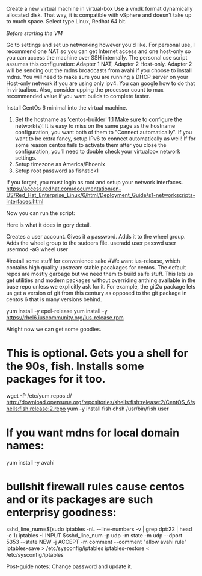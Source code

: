 Create a new virtual machine in virtual-box
Use a vmdk format dynamically allocated disk. That way, it is compatible with vSphere and doesn't take up to much space.
Select type Linux, Redhat 64 bit.

*Before starting the VM*

Go to settings and set up networking however you'd like. For personal use, I recommend one NAT so you can get Internet access and one host-only so you can access the machine over SSH internally. The personal use script assumes this configuration: Adapter 1 NAT, Adapter 2 Host-only. Adapter 2 will be sending out the mdns broadcasts from avahi if you choose to install mdns. You will need to make sure you are running a DHCP server on your Host-only network if you are using only ipv4. You can google how to do that in virtualbox. Also, consider upping the processor count to max recommended value if you want builds to complete faster.

Install CentOs 6 minimal into the virtual machine.

1. Set the hostname as 'centos-builder'
1.1 Make sure to configure the network(s)! It is easy to miss on the same page as the hostname configuration, you want both of them to "Connect automatically". If you want to be extra fancy, setup IPv6 to connect automatically as well! If for some reason centos fails to activate them after you close the configuration, you'll need to double check your virtualbox network settings.
1. Setup timezone as America/Phoenix
1. Setup root password as fishstick1


If you forget, you must login as root and setup your network interfaces. https://access.redhat.com/documentation/en-US/Red_Hat_Enterprise_Linux/6/html/Deployment_Guide/s1-networkscripts-interfaces.html

Now you can run the script:


Here is what it does in gory detail. 

Creates a user account. Gives it a password. Adds it to the wheel group. Adds the wheel group to the sudoers file.
useradd user
passwd user
usermod -aG wheel user



#install some stuff for convenience sake
#We want ius-release, which contains high quality upstream stable pacakages for centos. The default repos are mostly garbage but we need them to build saife stuff. This lets us get utilities and modern packages without overriding anthing available in the base repo unless we explicitly ask for it. For example, the git2u package lets us get a version of git from this century as opposed to the git package in centos 6 that is many versions behind. 

yum install -y epel-release
yum install -y https://rhel6.iuscommunity.org/ius-release.rpm

Alright now we can get some goodies.



# This is optional. Gets you a shell for the 90s, fish. Installs some packages for it too. 
wget -P /etc/yum.repos.d/ http://download.opensuse.org/repositories/shells:fish:release:2/CentOS_6/shells:fish:release:2.repo
yum -y install fish
chsh /usr/bin/fish user

# If you want mdns for local domain names:
yum install -y avahi

# bullshit firewall rules cause centos and or its packages are such enterprisy goodness:

sshd_line_num=$(sudo iptables -nL --line-numbers -v | grep dpt:22 | head -c 1)
iptables -I INPUT $sshd_line_num -p udp -m state -m udp --dport 5353 --state NEW -j ACCEPT -m comment --comment "allow avahi rule"
iptables-save > /etc/sysconfig/iptables
iptables-restore < /etc/sysconfig/iptables






Post-guide notes: Change password and update it.
